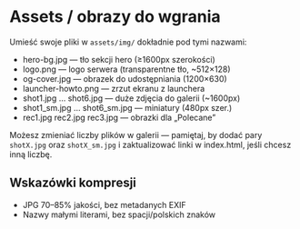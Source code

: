 # Assets / obrazy do wgrania

Umieść swoje pliki w `assets/img/` dokładnie pod tymi nazwami:

- hero-bg.jpg — tło sekcji hero (≥1600px szerokości)
- logo.png — logo serwera (transparentne tło, ~512×128)
- og-cover.jpg — obrazek do udostępniania (1200×630)
- launcher-howto.png — zrzut ekranu z launchera
- shot1.jpg … shot6.jpg — duże zdjęcia do galerii (~1600px)
- shot1_sm.jpg … shot6_sm.jpg — miniatury (480px szer.)
- rec1.jpg rec2.jpg rec3.jpg — obrazki dla „Polecane”

Możesz zmieniać liczby plików w galerii — pamiętaj, by dodać pary
`shotX.jpg` oraz `shotX_sm.jpg` i zaktualizować linki w index.html,
jeśli chcesz inną liczbę.

## Wskazówki kompresji
- JPG 70–85% jakości, bez metadanych EXIF
- Nazwy małymi literami, bez spacji/polskich znaków
